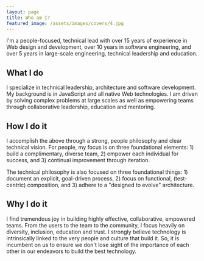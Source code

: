 ```yaml
---
layout: page
title: Who am I?
featured_image: /assets/images/covers/4.jpg
---
```

I'm a people-focused, technical lead with over 15 years of experience in Web design and development, over 10 years in software engineering, and over 5 years in large-scale engineering, technical leadership and education.

## What I do

I specialize in technical leadership, architecture and software development. My background is in JavaScript and all native Web technologies. I am driven by solving complex problems at large scales as well as empowering teams through collaborative leadership, education and mentoring.

## How I do it

I accomplish the above through a strong, people philosophy and clear technical vision. For people, my focus is on three foundational elements: 1) build a complimentary, diverse team, 2) empower each individual for success, and 3) continual improvement through iteration.

The technical philosophy is also focused on three foundational things: 1) document an explicit, goal-driven process, 2) focus on functional, (test-centric) composition, and 3) adhere to a "designed to evolve" architecture.

## Why I do it

I find tremendous joy in building highly effective, collaborative, empowered teams. From the users to the team to the community, I focus heavily on diversity, inclusion, education and trust. I strongly believe technology is intrinsically linked to the very people and culture that build it. So, it is incumbent on us to ensure we don't lose sight of the importance of each other in our endeavors to build the best technology.
